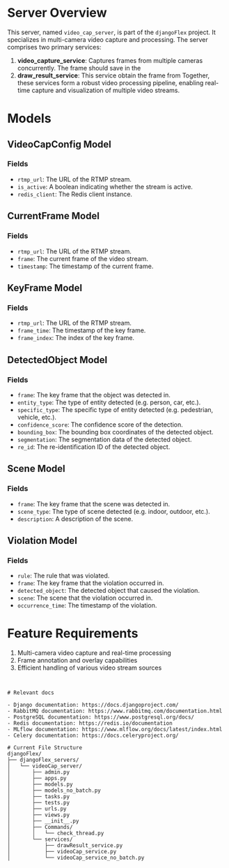 # Server Overview
This server, named `video_cap_server`, is part of the `djangoFlex` project. It specializes in multi-camera video capture and processing. The server comprises two primary services:
1. **video_capture_service**: Captures frames from multiple cameras concurrently. The frame should save in the 
2. **draw_result_service**: This service obtain the frame from 
Together, these services form a robust video processing pipeline, enabling real-time capture and visualization of multiple video streams.


# Models
## VideoCapConfig Model
### Fields
- `rtmp_url`: The URL of the RTMP stream.
- `is_active`: A boolean indicating whether the stream is active.
- `redis_client`: The Redis client instance.

## CurrentFrame Model
### Fields
- `rtmp_url`: The URL of the RTMP stream.
- `frame`: The current frame of the video stream.
- `timestamp`: The timestamp of the current frame.

## KeyFrame Model
### Fields
- `rtmp_url`: The URL of the RTMP stream.
- `frame_time`: The timestamp of the key frame.
- `frame_index`: The index of the key frame.

## DetectedObject Model
### Fields
- `frame`: The key frame that the object was detected in.
- `entity_type`: The type of entity detected (e.g. person, car, etc.).
- `specific_type`: The specific type of entity detected (e.g. pedestrian, vehicle, etc.).
- `confidence_score`: The confidence score of the detection.
- `bounding_box`: The bounding box coordinates of the detected object.
- `segmentation`: The segmentation data of the detected object.
- `re_id`: The re-identification ID of the detected object.

## Scene Model
### Fields
- `frame`: The key frame that the scene was detected in.
- `scene_type`: The type of scene detected (e.g. indoor, outdoor, etc.).
- `description`: A description of the scene.

## Violation Model
### Fields
- `rule`: The rule that was violated.
- `frame`: The key frame that the violation occurred in.
- `detected_object`: The detected object that caused the violation.
- `scene`: The scene that the violation occurred in.
- `occurrence_time`: The timestamp of the violation.


# Feature Requirements

1. Multi-camera video capture and real-time processing
2. Frame annotation and overlay capabilities
3. Efficient handling of various video stream sources
```


# Relevant docs

- Django documentation: https://docs.djangoproject.com/
- RabbitMQ documentation: https://www.rabbitmq.com/documentation.html
- PostgreSQL documentation: https://www.postgresql.org/docs/
- Redis documentation: https://redis.io/documentation
- MLflow documentation: https://www.mlflow.org/docs/latest/index.html
- Celery documentation: https://docs.celeryproject.org/

# Current File Structure
djangoFlex/
├── djangoFlex_servers/
│   └── videoCap_server/
│       ├── admin.py
│       ├── apps.py
│       ├── models.py
│       ├── models_no_batch.py
│       ├── tasks.py
│       ├── tests.py
│       ├── urls.py
│       ├── views.py
│       ├── __init__.py
│       ├── Commands/
│       │   └── check_thread.py
│       └── services/
│           ├── drawResult_service.py
│           ├── videoCap_service.py
│           └── videoCap_service_no_batch.py
